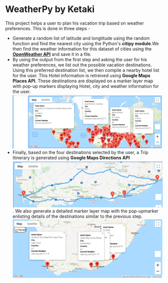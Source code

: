 # WeatherPy by Ketaki
This project helps a user to plan his vacation trip based on weather preferences. This is done in three steps -
- Generate a random list of latitude and longtitude using the random function and find the nearest city using the Python's **citipy module**.We then find the weather information for this dataset of cities using the [**OpenWeather API**](https://openweathermap.org/api) and save it in a file.
- By using the output from the first step and asking the user for his weather preferences, we list out the possible vacation destinations. Using this preferred destination list, we then compile a nearby hotel list for the user. This Hotel information is retreived using **Google Maps Places API**. These destinations are displayed on a marker layer map with pop-up markers displaying Hotel, city and weather information for the user.![](https://github.com/ketpradh/WeatherPy/blob/main/Vacation_Search/WeatherPy_vacation_map.png)
- Finally, based on the four destinations selected by the user, a Trip Itinerary is generated using **Google Maps Directions API** ![](https://github.com/ketpradh/WeatherPy/blob/main/Vacation_Itinerary/WeatherPy_travel_map.png). We also generate a detailed marker layer map with the pop-upmarker enlisting details of the destinations similar to the previous step.![](https://github.com/ketpradh/WeatherPy/blob/main/Vacation_Itinerary/WeatherPy_travel_map_markers.PNG)
